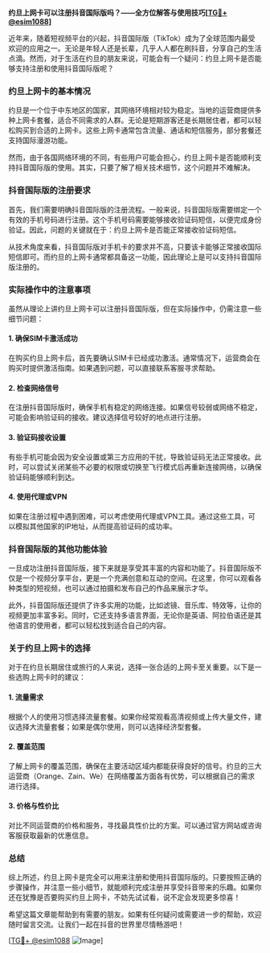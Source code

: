 **约旦上网卡可以注册抖音国际版吗？——全方位解答与使用技巧[[TG💪+ @esim1088](https://t.me/s/esim1088)]**

近年来，随着短视频平台的兴起，抖音国际版（TikTok）成为了全球范围内最受欢迎的应用之一。无论是年轻人还是长辈，几乎人人都在刷抖音，分享自己的生活点滴。然而，对于生活在约旦的朋友来说，可能会有一个疑问：约旦上网卡是否能够支持注册和使用抖音国际版呢？

### 约旦上网卡的基本情况

约旦是一个位于中东地区的国家，其网络环境相对较为稳定。当地的运营商提供多种上网卡套餐，适合不同需求的人群。无论是短期游客还是长期居住者，都可以轻松购买到合适的上网卡。这些上网卡通常包含流量、通话和短信服务，部分套餐还支持国际漫游功能。

然而，由于各国网络环境的不同，有些用户可能会担心，约旦上网卡是否能顺利支持抖音国际版的使用。其实，只要了解了相关技术细节，这个问题并不难解决。

### 抖音国际版的注册要求

首先，我们需要明确抖音国际版的注册流程。一般来说，抖音国际版需要绑定一个有效的手机号码进行注册。这个手机号码需要能够接收验证码短信，以便完成身份验证。因此，问题的关键就在于：约旦上网卡是否能正常接收验证码短信。

从技术角度来看，抖音国际版对手机卡的要求并不高，只要该卡能够正常接收国际短信即可。而约旦的上网卡通常都具备这一功能，因此理论上是可以支持抖音国际版注册的。

### 实际操作中的注意事项

虽然从理论上讲约旦上网卡可以注册抖音国际版，但在实际操作中，仍需注意一些细节问题：

#### 1. 确保SIM卡激活成功
在购买约旦上网卡后，首先要确认SIM卡已经成功激活。通常情况下，运营商会在购买时提供激活指南。如果遇到问题，可以直接联系客服寻求帮助。

#### 2. 检查网络信号
在注册抖音国际版时，确保手机有稳定的网络连接。如果信号较弱或网络不稳定，可能会影响验证码的接收。建议选择信号较好的地点进行注册。

#### 3. 验证码接收设置
有些手机可能会因为安全设置或第三方应用的干扰，导致验证码无法正常接收。此时，可以尝试关闭某些不必要的权限或切换至飞行模式后再重新连接网络，以确保验证码能够顺利到达。

#### 4. 使用代理或VPN
如果在注册过程中遇到困难，可以考虑使用代理或VPN工具。通过这些工具，可以模拟其他国家的IP地址，从而提高验证码的成功率。

### 抖音国际版的其他功能体验

一旦成功注册抖音国际版，接下来就是享受其丰富的内容和功能了。抖音国际版不仅是一个视频分享平台，更是一个充满创意和互动的空间。在这里，你可以观看各种类型的短视频，也可以通过拍摄和发布自己的作品来展示才华。

此外，抖音国际版还提供了许多实用的功能，比如滤镜、音乐库、特效等，让你的视频更加丰富多彩。同时，它还支持多语言界面，无论你是英语、阿拉伯语还是其他语言的使用者，都可以轻松找到适合自己的内容。

### 关于约旦上网卡的选择

对于在约旦长期居住或旅行的人来说，选择一张合适的上网卡至关重要。以下是一些选购上网卡时的建议：

#### 1. 流量需求
根据个人的使用习惯选择流量套餐。如果你经常观看高清视频或上传大量文件，建议选择大流量套餐；如果是偶尔使用，则可以选择经济型套餐。

#### 2. 覆盖范围
了解上网卡的覆盖范围，确保在主要活动区域内都能获得良好的信号。约旦的三大运营商（Orange、Zain、We）在网络覆盖方面各有优势，可以根据自己的需求进行选择。

#### 3. 价格与性价比
对比不同运营商的价格和服务，寻找最具性价比的方案。可以通过官方网站或咨询客服获取最新的优惠信息。

### 总结

综上所述，约旦上网卡是完全可以用来注册和使用抖音国际版的。只要按照正确的步骤操作，并注意一些小细节，就能顺利完成注册并享受抖音带来的乐趣。如果你还在犹豫是否要购买约旦上网卡，不妨先试试看，说不定会发现更多惊喜！

希望这篇文章能帮助到有需要的朋友。如果有任何疑问或需要进一步的帮助，欢迎随时留言交流。让我们一起在抖音的世界里尽情畅游吧！

[[TG💪+ @esim1088](https://t.me/s/esim1088) ![Image](https://i.postimg.cc/4NQfJmqS/Snipaste-2025-05-13-00-14-12.png)]